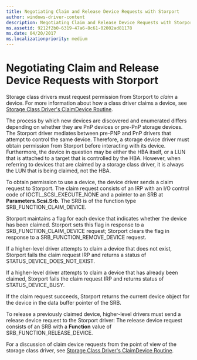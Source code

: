 ```yaml
---
title: Negotiating Claim and Release Device Requests with Storport
author: windows-driver-content
description: Negotiating Claim and Release Device Requests with Storport
ms.assetid: 9212f2b0-6319-47a6-8c61-02002ad81178
ms.date: 04/20/2017
ms.localizationpriority: medium
---
```


# Negotiating Claim and Release Device Requests with Storport


Storage class drivers must request permission from Storport to *claim* a device. For more information about how a class driver claims a device, see [Storage Class Driver's ClaimDevice Routine](storage-class-driver-s-claimdevice-routine.md).

The process by which new devices are discovered and enumerated differs depending on whether they are PnP devices or pre-PnP storage devices. The Storport driver mediates between pre-PNP and PnP drivers that attempt to control the same device. Therefore, a storage device driver must obtain permission from Storport before interacting with its device. Furthermore, the device in question may be either the HBA itself, or a LUN that is attached to a target that is controlled by the HBA. However, when referring to devices that are claimed by a storage class driver, it is always the LUN that is being claimed, not the HBA.

To obtain permission to use a device, the device driver sends a claim request to Storport. The claim request consists of an IRP with an I/O control code of IOCTL\_SCSI\_EXECUTE\_NONE and a pointer to an SRB at **Parameters.Scsi.Srb**. The SRB is of the function type SRB\_FUNCTION\_CLAIM\_DEVICE.

Storport maintains a flag for each device that indicates whether the device has been claimed. Storport sets this flag in response to a SRB\_FUNCTION\_CLAIM\_DEVICE request; Storport clears the flag in response to a SRB\_FUNCTION\_REMOVE\_DEVICE request.

If a higher-level driver attempts to claim a device that does not exist, Storport fails the claim request IRP and returns a status of STATUS\_DEVICE\_DOES\_NOT\_EXIST.

If a higher-level driver attempts to claim a device that has already been claimed, Storport fails the claim request IRP and returns status of STATUS\_DEVICE\_BUSY.

If the claim request succeeds, Storport returns the current device object for the device in the data buffer pointer of the SRB.

To release a previously claimed device, higher-level drivers must send a release device request to the Storport driver: The release device request consists of an SRB with a **Function** value of SRB\_FUNCTION\_RELEASE\_DEVICE.

For a discussion of claim device requests from the point of view of the storage class driver, see [Storage Class Driver's ClaimDevice Routine](storage-class-driver-s-claimdevice-routine.md).

 

 




